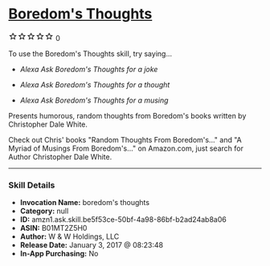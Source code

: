 # [Boredom's Thoughts](http://alexa.amazon.com/#skills/amzn1.ask.skill.be5f53ce-50bf-4a98-86bf-b2ad24ab8a06)
![0 stars](../../images/ic_star_border_black_18dp_1x.png)![0 stars](../../images/ic_star_border_black_18dp_1x.png)![0 stars](../../images/ic_star_border_black_18dp_1x.png)![0 stars](../../images/ic_star_border_black_18dp_1x.png)![0 stars](../../images/ic_star_border_black_18dp_1x.png) 0

To use the Boredom's Thoughts skill, try saying...

* *Alexa Ask Boredom's Thoughts for a joke*

* *Alexa Ask Boredom's Thoughts for a thought*

* *Alexa Ask Boredom's Thoughts for a musing*

Presents humorous, random thoughts from Boredom's books written by Christopher Dale White.

Check out Chris' books "Random Thoughts From Boredom's..." and "A Myriad of Musings From Boredom's..." on Amazon.com, just search for Author Christopher Dale White.

***

### Skill Details

* **Invocation Name:** boredom's thoughts
* **Category:** null
* **ID:** amzn1.ask.skill.be5f53ce-50bf-4a98-86bf-b2ad24ab8a06
* **ASIN:** B01MT2Z5H0
* **Author:** W & W Holdings, LLC
* **Release Date:** January 3, 2017 @ 08:23:48
* **In-App Purchasing:** No
